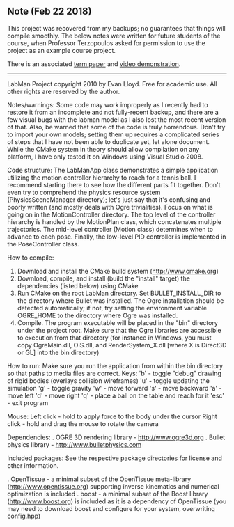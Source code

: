 ## Note (Feb 22 2018)
This project was recovered from my backups; no guarantees that things will compile smoothly. The below notes were written for future students of the course, when Professor Terzopoulos asked for permission to use the project as an example course project.

There is an associated [term paper](./Report.pdf) and [video demonstration](https://www.youtube.com/watch?v=8roCJuddQtc).

---

LabMan Project copyright 2010 by Evan Lloyd.
Free for academic use. All other rights are reserved by the author.

Notes/warnings:
Some code may work improperly as I recently had to restore it from an incomplete and not fully-recent backup,
and there are a few visual bugs with the labman model as I also lost the most recent version of that. Also,
be warned that some of the code is truly horrendous. Don't try to import your own models; setting them
up requires a complicated series of steps that I have not been able to duplicate yet, let alone document.
While the CMake system in theory should allow compilation on any platform, I have only tested it on Windows
using Visual Studio 2008.

Code structure:
The LabManApp class demonstrates a simple application utilizing the motion controller hierarchy to reach
for a tennis ball. I recommend starting there to see how the different parts fit together.
Don't even try to comprehend the physics resource system (PhysicsSceneManager directory); let's just say
that it's confusing and poorly written (and mostly deals with Ogre trivialities). Focus on what is going on in the MotionController directory.
The top level of the controller hierarchy is handled by the MotionPlan class, which concatenates multiple
trajectories. The mid-level controller (Motion class) determines when to advance to each pose.
Finally, the low-level PID controller is implemented in the PoseController class.

How to compile:
1) Download and install the CMake build system (http://www.cmake.org) 
2) Download, compile, and install (build the "install" target) the dependencies (listed below) using CMake
3) Run CMake on the root LabMan directory. Set BULLET_INSTALL_DIR to the directory where Bullet was installed.
   The Ogre installation should be detected automatically; if not, try setting the environment variable OGRE_HOME
   to the directory where Ogre was installed.
4) Compile. The program executable will be placed in the "bin" directory under the project root. Make sure that the
   Ogre libraries are accessible to execution from that directory (for instance in Windows, you must copy
   OgreMain.dll, OIS.dll, and RenderSystem_X.dll [where X is Direct3D or GL] into the bin directory)
   
How to run:
Make sure you run the application from within the bin directory so that paths to media files are correct.
Keys:
'b' - toggle "debug" drawing of rigid bodies (overlays collision wireframes)
'u' - toggle updating the simulation
'g' - toggle gravity
'w' - move forward
's' - move backward
'a' - move left
'd' - move right
'q' - place a ball on the table and reach for it
'esc' - exit program

Mouse:
Left click - hold to apply force to the body under the cursor
Right click - hold and drag the mouse to rotate the camera

Dependencies:
. OGRE 3D rendering library - http://www.ogre3d.org
. Bullet physics library - http://www.bulletphysics.com

Included packages:
See the respective package directories for license and other information.

. OpenTissue - a minimal subset of the OpenTissue meta-library (http://www.opentissue.org)
supporting inverse kinematics and numerical optimization is included
. boost - a minimal subset of the Boost library (http://www.boost.org)
is included as it is a dependency of OpenTissue (you may need to download boost and configure for your system,
overwriting config.hpp)